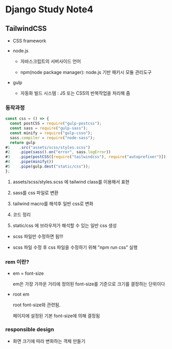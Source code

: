 # Django Study Note4

## TailwindCSS

- CSS framework

- node.js

  - 자바스크립트의 서버사이드 언어

  - npm(node package manager): node.js 기반 패키시 모듈 관리도구

- gulp

  - 자동화 빌드 시스템 : JS 또는 CSS의 반복작업을 처리해 줌

### 동작과정

```js
const css = () => {
  const postCSS = require("gulp-postcss");
  const sass = require("gulp-sass");
  const minify = require("gulp-csso");
  sass.compiler = require("node-sass");
  return gulp
#1    .src("assets/scss/styles.scss")
#2    .pipe(sass().on("error", sass.logError))
#3    .pipe(postCSS([require("tailwindcss"), require("autoprefixer")]))
#4    .pipe(minify())
#5    .pipe(gulp.dest("static/css"));
};
```

1. assets/scss/styles.scss 에 tailwind class를 이용해서 표현

2. sass를 css 파일로 변환

3. tailwind macro를 해석후 일반 css로 변화

4. 코드 정리

5. static/css 에 브라우저가 해석할 수 있는 일반 css 생성

- scss 파일만 수정하면 됨!!!

- scss 파일 수정 후 css 파일을 수정하기 위해 "npm run css" 실행

### rem 이란?

- em = font-size

  em은 가장 가까운 거리에 정의된 font-size를 기준으로 크기를 결정하는 단위이다

- root em

  root font-size와 관련됨.

  페이지에 설정된 기본 font-size에 의해 결정됨

### responsible design

- 화면 크기에 따라 변화하는 객체 만들기
